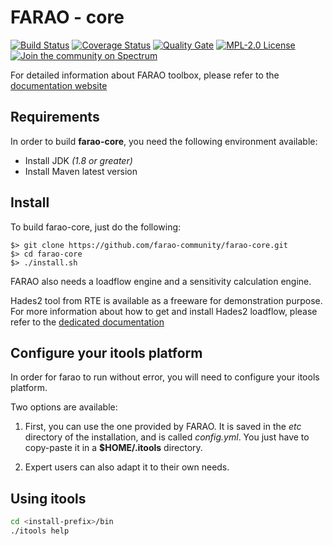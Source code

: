 # FARAO - core

[![Build Status](https://travis-ci.com/farao-community/farao-core.svg?branch=master)](https://travis-ci.com/farao-community/farao-core)
[![Coverage Status](https://sonarcloud.io/api/project_badges/measure?project=com.farao-community.farao%3Afarao-core&metric=coverage)](https://sonarcloud.io/component_measures?id=com.farao-community.farao%3Afarao-core&metric=coverage)
[![Quality Gate](https://sonarcloud.io/api/project_badges/measure?project=com.farao-community.farao%3Afarao-core&metric=alert_status)](https://sonarcloud.io/dashboard?id=com.farao-community.farao%3Afarao-core)
[![MPL-2.0 License](https://img.shields.io/badge/license-MPL_2.0-blue.svg)](https://www.mozilla.org/en-US/MPL/2.0/)
[![Join the community on Spectrum](https://withspectrum.github.io/badge/badge.svg)](https://spectrum.chat/farao-community)

For detailed information about FARAO toolbox, please refer to the [documentation website](https://farao-community.github.io/docs/)

## Requirements
In order to build **farao-core**, you need the following environment available:
  - Install JDK *(1.8 or greater)*
  - Install Maven latest version

## Install
To build farao-core, just do the following:

```
$> git clone https://github.com/farao-community/farao-core.git
$> cd farao-core
$> ./install.sh
```

FARAO also needs a loadflow engine and a sensitivity calculation engine.

Hades2 tool from RTE is available as a freeware for demonstration purpose.
For more information about how to get and install Hades2 loadflow, please refer to the
[dedicated documentation](https://rte-france.github.io/hades2/index.html)

## Configure your itools platform
In order for farao to run without error, you will need to configure your itools platform.

Two options are available:
1.  First, you can use the one provided by FARAO. It is saved in the *etc* directory of the installation, and is called *config.yml*.
You just have to copy-paste it in a **$HOME/.itools** directory. 

2.  Expert users can also adapt it to their own needs.

## Using itools
```bash
cd <install-prefix>/bin
./itools help
```
